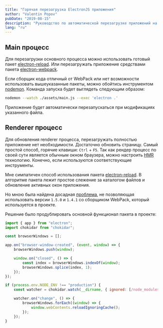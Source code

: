 ```yaml
---
title: "Горячая перезагрузка ElectronJS приложения"
author: "Valentin Popov"
pubDate: "2019-08-15"
description: "Руководство по автоматической перезагрузке приложений на Electron с помощью пакетов electron-reload и electron-webpack. Обход проблем с совместимостью и использование HMR для renderer процесса."
lang: "ru"
---
```


## Main процесс

Для перезагрузки основного процесса можно использовать готовый пакет [electron-reload]. Или перезагружать приложение средствами пакета [electron-webpack].

Если сборщик кода отличный от WebPack или нет возможности использовать вышеуказанные пакеты, можно обойтись инструментом [nodemon]. Команда запуска будет выглядеть следующим образом:

```bash
nodemon --watch ./assets/main.js --exec 'electron .'
```

Приложение будет автоматически перезапускаться при модификациях указанного файла.

## Renderer процесс

Для обновления renderer процесса, перезагружать полностью приложение нет необходимости. Достаточно обновить страницу. Самый простой способ, горячие клавиши: `Ctrl` + `F5`. Так как рендер процесс по своей сути является обычным окном браузера, можно настроить [HMR] технологию. Конечно, если используются соответствующие инструменты.

Мне симпатичен способ использования пакета [electron-reload]. В алгоритме пакета лежит простое слежение за каталогом файлов и обновление активных окон приложения.

Но мною была найдена досадная [проблема], не позволяющая использовать версии `1.5.0` и `1.4.1` со сборщиком WebPack, который используется в проекте.

Решение было продублировать основной функционал пакета в проекте:

```javascript
import { app } from "electron";
import chokidar from "chokidar";

const browserWindows = [];

app.on("browser-window-created", (event, window) => {
	browserWindows.push(window);

	window.on("closed", () => {
		const index = browserWindows.indexOf(window);
		browserWindows.splice(index, 1);
	});
});

if (process.env.NODE_ENV !== "production") {
	const watcher = chokidar.watch(__dirname, { ignored: [/node_modules|[/\\]\./] });

	watcher.on("change", () => {
		browserWindows.forEach((window) => {
			window.webContents.reloadIgnoringCache();
		});
	});
}
```

[HMR]: https://webpack.js.org/concepts/hot-module-replacement/
[electron-reload]: https://www.npmjs.com/package/electron-reload
[electron-webpack]: https://www.npmjs.com/package/electron-webpack
[nodemon]: https://www.npmjs.com/package/nodemon
[проблема]: https://github.com/yan-foto/electron-reload/issues/66
